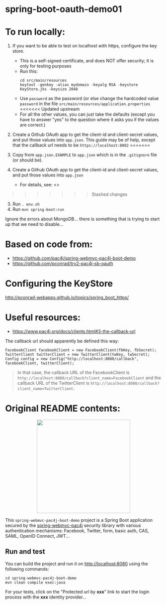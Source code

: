 # spring-boot-oauth-demo01
 
# To run locally:

1. If you want to be able to test on localhost with https, configure the key store.  
   * This is a self-signed certificate, and does NOT offer security; it is only for testing purposes
   * Run this:
      ```
      cd src/main/resources
      keytool -genkey -alias mydomain -keyalg RSA -keystore KeyStore.jks -keysize 2048
      ```
   * Use `password` as the password (or else change the hardcoded value `password` in the file `src/main/resources/application.properties`
<<<<<<< Updated upstream
   * For all the other values, you can just take the defaults (except you have to answer "yes" to the question 
       where it asks you if the values are correct.)
   
2. Create a Github OAuth app to get the client-id and client-secret values, and put those values into `app.json`.  This
   guide may be of help, except that the callback url needs to be  `https://localhost:8082`
=======

2. Copy from `app.json.EXAMPLE` to `app.json` which is in the `.gitignore` file (or should be).
2. Create a Github OAuth app to get the client-id and client-secret values, and put those values into `app.json`
   * For details, see: <>
>>>>>>> Stashed changes
3. Run `. env.sh`
4. Run `mvn spring-boot:run`

Ignore the errors about MongoDB... there is something that is trying to start up that we need to disable...

# Based on code from:

* <https://github.com/pac4j/spring-webmvc-pac4j-boot-demo>
* <https://github.com/pconrad/try2-pac4j-sb-oauth>


# Configuring the KeyStore

<http://pconrad-webapps.github.io/topics/spring_boot_https/>

# Useful resources:

* <https://www.pac4j.org/docs/clients.html#3-the-callback-url>


The callback url should apparently be defined this way:

```
FacebookClient facebookClient = new FacebookClient(fbKey, fbSecret);
TwitterClient twitterClient = new TwitterClient(twKey, twSecret);
Config config = new Config("http://localhost:8080/callback", facebookClient, twitterClient);
```

> In that case, the callback URL of the FacebookClient is
> `http://localhost:8080/callback?client_name=FacebookClient` and the
> callback URL of the TwitterClient is
> `http://localhost:8080/callback?client_name=TwitterClient`.


# Original README contents:

<p align="center">
  <img src="https://pac4j.github.io/pac4j/img/logo-spring-webmvc.png" width="300" />
</p>

This `spring-webmvc-pac4j-boot-demo` project is a Spring Boot application secured by the [spring-webmvc-pac4j](https://github.com/pac4j/spring-webmvc-pac4j) security library with various authentication mechanisms: Facebook, Twitter, form, basic auth, CAS, SAML, OpenID Connect, JWT...

## Run and test

You can build the project and run it on [http://localhost:8080](http://localhost:8080) using the following commands:

    cd spring-webmvc-pac4j-boot-demo
    mvn clean compile exec:java

For your tests, click on the "Protected url by **xxx**" link to start the login process with the **xxx** identity provider...
